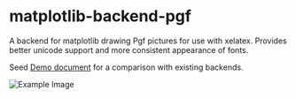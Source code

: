 matplotlib-backend-pgf
======================

A backend for matplotlib drawing Pgf pictures for use with xelatex. Provides better unicode support and more consistent appearance of fonts.

Seed [Demo document](https://github.com/pwuertz/matplotlib-backend-pgf/raw/master/demo/demo.pdf) for a comparison with existing backends.

![Example Image](https://github.com/pwuertz/matplotlib-backend-pgf/raw/master/demo/figure-pgf.png)